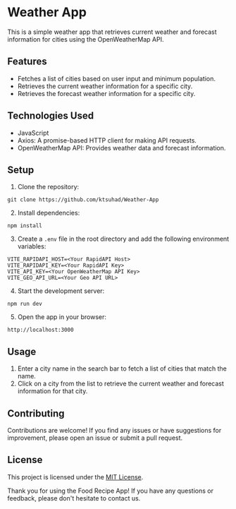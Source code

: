 # Weather App

This is a simple weather app that retrieves current weather and forecast information for cities using the OpenWeatherMap API.

## Features

- Fetches a list of cities based on user input and minimum population.
- Retrieves the current weather information for a specific city.
- Retrieves the forecast weather information for a specific city.

## Technologies Used

- JavaScript
- Axios: A promise-based HTTP client for making API requests.
- OpenWeatherMap API: Provides weather data and forecast information.

## Setup

1. Clone the repository:

```
git clone https://github.com/ktsuhad/Weather-App
```

2. Install dependencies:

```
npm install
```

3. Create a `.env` file in the root directory and add the following environment variables:

```
VITE_RAPIDAPI_HOST=<Your RapidAPI Host>
VITE_RAPIDAPI_KEY=<Your RapidAPI Key>
VITE_API_KEY=<Your OpenWeatherMap API Key>
VITE_GEO_API_URL=<Your Geo API URL>
```

4. Start the development server:

```
npm run dev
```

5. Open the app in your browser:

```
http://localhost:3000
```

## Usage

1. Enter a city name in the search bar to fetch a list of cities that match the name.
2. Click on a city from the list to retrieve the current weather and forecast information for that city.

## Contributing

Contributions are welcome! If you find any issues or have suggestions for improvement, please open an issue or submit a pull request.

## License

This project is licensed under the [MIT License](LICENSE).

Thank you for using the Food Recipe App! If you have any questions or feedback, please don't hesitate to contact us.

